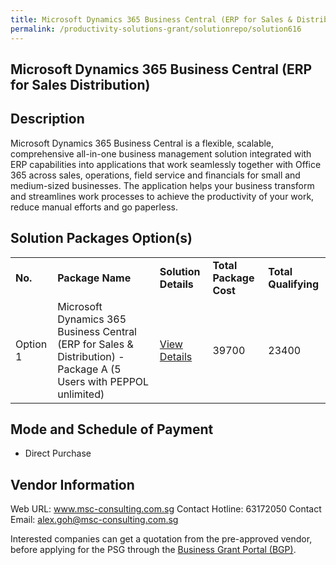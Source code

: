 ```yaml
---
title: Microsoft Dynamics 365 Business Central (ERP for Sales & Distribution)
permalink: /productivity-solutions-grant/solutionrepo/solution616
---
```


## Microsoft Dynamics 365 Business Central (ERP for Sales Distribution)

## Description

Microsoft Dynamics 365 Business Central is a flexible, scalable, comprehensive all-in-one business management solution integrated with ERP capabilities into applications that work seamlessly together with Office 365 across sales, operations, field service and financials for small and medium-sized businesses. The application helps your business transform and streamlines work processes to achieve the productivity of your work, reduce manual efforts and go paperless.

## Solution Packages Option(s)

<table>
<tr>
<td><b>No.</b></td>
<td><b>Package Name</b></td>
<td><b>Solution Details</b></td>
<td><b>Total Package Cost</b></td>
<td><b>Total Qualifying</b></td>
</tr>
<tr>
<td>Option 1</td>
<td>Microsoft Dynamics 365 Business Central (ERP for Sales & Distribution) - Package A (5 Users with PEPPOL unlimited)</td>
<td><a href='https://www.gobusiness.gov.sg/images/psg/DesensitisedMSCConsultingAnnex3CRwef1July2021_Part_1.pdf'>View Details</a></td>
<td>39700</td>
<td>23400</td>
</tr>
</table>

## Mode and Schedule of Payment

 - Direct Purchase

## Vendor Information

 Web URL: www.msc-consulting.com.sg 
Contact Hotline: 63172050 
Contact Email: alex.goh@msc-consulting.com.sg 


Interested companies can get a quotation from the pre-approved vendor, before applying for the PSG through the <a href='https://www.businessgrants.gov.sg/'>Business Grant Portal (BGP)</a>.
<script src="/jquery/resize-tables.js"></script>
